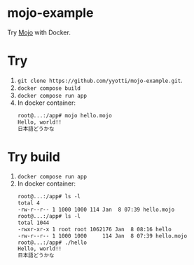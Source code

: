# mojo-example
Try [Mojo](https://docs.modular.com/mojo/) with Docker.

# Try
1. `git clone https://github.com/yyotti/mojo-example.git`.
1. `docker compose build`
1. `docker compose run app`
1. In docker container:
    ```txt
    root@...:/app# mojo hello.mojo
    Hello, world!!
    日本語どうかな
    ```

# Try build
1. `docker compose run app`
1. In docker container:
    ```txt
    root@...:/app# ls -l
    total 4
    -rw-r--r-- 1 1000 1000 114 Jan  8 07:39 hello.mojo
    root@...:/app# ls -l
    total 1044
    -rwxr-xr-x 1 root root 1062176 Jan  8 08:16 hello
    -rw-r--r-- 1 1000 1000     114 Jan  8 07:39 hello.mojo
    root@...:/app# ./hello
    Hello, world!!
    日本語どうかな
    ```
